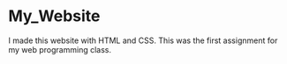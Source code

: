 # My_Website
 I made this website with HTML and CSS. This was the first assignment for my web programming class.
